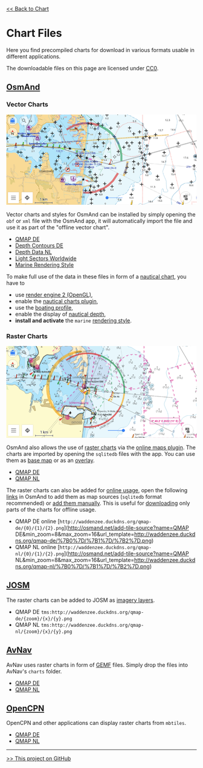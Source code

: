 [<< Back to Chart](..)

# Chart Files

Here you find precompiled charts for download in various formats usable in different applications.

The downloadable files on this page are licensed under [CC0](https://github.com/quantenschaum/mapping/blob/master/LICENSE).

## [OsmAnd](https://osmand.net/)

### Vector Charts

![vector chart](vector.png)

Vector charts and styles for OsmAnd can be installed by simply opening the `obf` or `xml` file with the OsmAnd app, it will automatically import the file and use it as part of the "offline vector chart".

- [QMAP DE](qmap-de.obf)
- [Depth Contours DE](depth-de.obf)
- [Depth Data NL](depth-nl.obf)
- [Light Sectors Worldwide](lightsectors.obf)
- [Marine Rendering Style](marine.render.xml)

To make full use of the data in these files in form of a [nautical chart](https://osmand.net/docs/user/plugins/nautical-charts/), you have to

- use [render engine 2 (OpenGL)](https://osmand.net/docs/user/personal/global-settings#map-rendering-engine),
- enable the [nautical charts plugin](https://osmand.net/docs/user/plugins/nautical-charts),
- use the [boating profile](https://osmand.net/docs/user/personal/profiles/),
- enable the display of [nautical depth](https://osmand.net/docs/user/plugins/nautical-charts#depth-contours),
- **install and activate** the `marine` [rendering style](https://osmand.net/docs/user/map/vector-maps).

### Raster Charts

![raster chart](raster.png)

OsmAnd also allows the use of [raster charts](https://osmand.net/docs/user/map/raster-maps) via the [online maps plugin](https://osmand.net/docs/user/plugins/online-map/). The charts are imported by opening the `sqlitedb` files with the app. You can use them as [base map](https://osmand.net/docs/user/map/raster-maps/#main) or as an [overlay](https://osmand.net/docs/user/map/raster-maps#overlay-layer).

- [QMAP DE](qmap-de.sqlitedb)
- [QMAP NL](qmap-nl.sqlitedb)

The raster charts can also be added for [online usage](https://osmand.net/docs/user/plugins/online-map/), open the following [links](https://osmand.net/docs/user/map/raster-maps#magic-url-to-install-map-source) in OsmAnd to add them as map sources (`sqlitedb` format recommended) or [add them manually](https://osmand.net/docs/user/map/raster-maps#add-new-online-raster-map-source). This is useful for [downloading](https://osmand.net/docs/user/map/raster-maps/#download--update-tiles) only parts of the charts for offline usage.

- QMAP DE online [`http://waddenzee.duckdns.org/qmap-de/{0}/{1}/{2}.png`](http://osmand.net/add-tile-source?name=QMAP DE&min_zoom=8&max_zoom=16&url_template=http://waddenzee.duckdns.org/qmap-de/%7B0%7D/%7B1%7D/%7B2%7D.png)
- QMAP NL online [`http://waddenzee.duckdns.org/qmap-nl/{0}/{1}/{2}.png`](http://osmand.net/add-tile-source?name=QMAP NL&min_zoom=8&max_zoom=16&url_template=http://waddenzee.duckdns.org/qmap-nl/%7B0%7D/%7B1%7D/%7B2%7D.png)

## [JOSM](https://josm.openstreetmap.de/)

The raster charts can be added to JOSM as [imagery layers](https://josm.openstreetmap.de/wiki/Help/Preferences/Imagery).

- QMAP DE `tms:http://waddenzee.duckdns.org/qmap-de/{zoom}/{x}/{y}.png`
- QMAP NL `tms:http://waddenzee.duckdns.org/qmap-nl/{zoom}/{x}/{y}.png`

## [AvNav](https://www.wellenvogel.net/software/avnav/docs/beschreibung.html)

AvNav uses raster charts in form of [GEMF](https://www.wellenvogel.net/software/avnav/docs/charts.html#chartformats) files. Simply drop the files into AvNav's `charts` folder.

- [QMAP DE](qmap-de.gemf)
- [QMAP NL](qmap-nl.gemf)

## [OpenCPN](https://opencpn.org/)

OpenCPN and other applications can display raster charts from `mbtiles`.

- [QMAP DE](qmap-de.mbtiles)
- [QMAP NL](qmap-nl.mbtiles)

----

[>> This project on GitHub](https://github.com/quantenschaum/mapping)